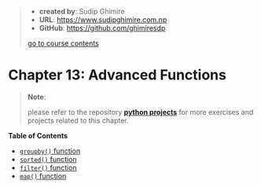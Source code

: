 > - **created by**: Sudip Ghimire
> - **URL**: https://www.sudipghimire.com.np
> - **GitHub**: https://github.com/ghimiresdp
>
> [go to course contents](https://github.com/ghimiresdp/python-notes/)

# Chapter 13: Advanced Functions

> **Note**:
>
> please refer to the repository
> **[python projects](https://github.com/ghimiresdp/python-projects)** for more
> exercises and projects related to this chapter.

**Table of Contents**

- [`groupby()` function](chapter-13.1-groupby.md)
- [`sorted()` function](chapter-13.2-sorted.md)
- [`filter()` function](chapter-13.3-filter.md)
- [`map()` function]()
